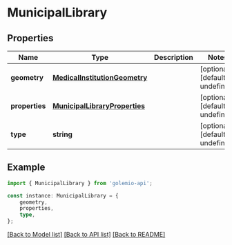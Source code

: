 # MunicipalLibrary


## Properties

Name | Type | Description | Notes
------------ | ------------- | ------------- | -------------
**geometry** | [**MedicalInstitutionGeometry**](MedicalInstitutionGeometry.md) |  | [optional] [default to undefined]
**properties** | [**MunicipalLibraryProperties**](MunicipalLibraryProperties.md) |  | [optional] [default to undefined]
**type** | **string** |  | [optional] [default to undefined]

## Example

```typescript
import { MunicipalLibrary } from 'golemio-api';

const instance: MunicipalLibrary = {
    geometry,
    properties,
    type,
};
```

[[Back to Model list]](../README.md#documentation-for-models) [[Back to API list]](../README.md#documentation-for-api-endpoints) [[Back to README]](../README.md)
